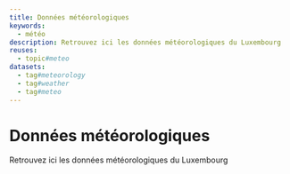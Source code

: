 ```yaml
---
title: Données météorologiques
keywords:
  - météo
description: Retrouvez ici les données météorologiques du Luxembourg
reuses:
  - topic#meteo
datasets:
  - tag#meteorology
  - tag#weather
  - tag#meteo
---
```

# Données météorologiques

Retrouvez ici les données météorologiques du Luxembourg